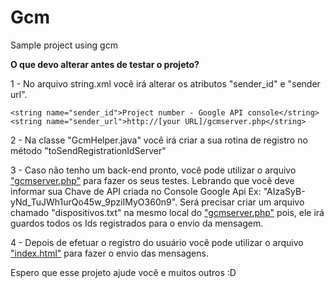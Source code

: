 # Gcm
Sample project using gcm

<b>O que devo alterar antes de testar o projeto?</b>

1 - No arquivo string.xml você irá alterar os atributos "sender_id" e "sender url". 

    <string name="sender_id">Project number - Google API console</string>
    <string name="sender_url">http://[your URL]/gcmserver.php</string>

2 - Na classe "GcmHelper.java" você irá criar a sua rotina de registro no método "toSendRegistrationIdServer"

3 - Caso não tenho um back-end pronto, você pode utilizar o arquivo <a href="https://gist.github.com/rudsonlive/3ab8d4693dc82dedd000" target="_blank">"gcmserver.php"</a> para fazer os seus testes. Lebrando que você deve informar sua Chave de API criada no Console Google Api Ex: "AIzaSyB-yNd_TuJWh1urQo45w_9pziIMyO360n9". 
Será precisar criar um arquivo chamado "dispositivos.txt" na mesmo local do <a href="https://gist.github.com/rudsonlive/3ab8d4693dc82dedd000" target="_blank">"gcmserver.php"</a> pois, ele irá guardos todos os Ids registrados para o envio da mensagem.

4 - Depois de efetuar o registro do usuário você pode utilizar o arquivo <a href="https://gist.github.com/rudsonlive/912a2a2b4d3cf1bb2f3d" target="_blank">"index.html"</a> para fazer o envio das mensagens.

Espero que esse projeto ajude você e muitos outros :D
